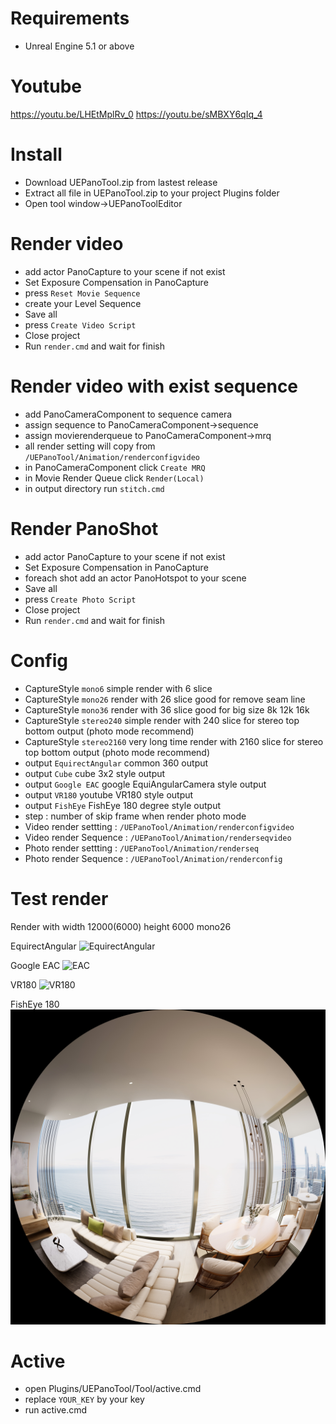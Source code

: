
# Requirements

- Unreal Engine 5.1 or above

# Youtube

https://youtu.be/LHEtMplRv_0
https://youtu.be/sMBXY6qIq_4

# Install

- Download UEPanoTool.zip from lastest release
- Extract all file in UEPanoTool.zip to your project Plugins folder
- Open tool window->UEPanoToolEditor

# Render video

- add actor PanoCapture to your scene if not exist
- Set Exposure Compensation in PanoCapture
- press `Reset Movie Sequence`
- create your Level Sequence
- Save all
- press `Create Video Script`
- Close project
- Run `render.cmd` and wait for finish

# Render video with exist sequence

- add PanoCameraComponent to sequence camera
- assign sequence to PanoCameraComponent->sequence 
- assign movierenderqueue to PanoCameraComponent->mrq
- all render setting will copy from `/UEPanoTool/Animation/renderconfigvideo`
- in PanoCameraComponent click `Create MRQ`
- in Movie Render Queue click `Render(Local)`
- in output directory run `stitch.cmd`


# Render PanoShot

- add actor PanoCapture to your scene if not exist
- Set Exposure Compensation in PanoCapture
- foreach shot add an actor PanoHotspot to your scene 
- Save all
- press `Create Photo Script`
- Close project
- Run `render.cmd` and wait for finish

# Config

- CaptureStyle `mono6` simple render with 6 slice
- CaptureStyle `mono26` render with 26 slice good for remove seam line
- CaptureStyle `mono36` render with 36 slice good for big size 8k 12k 16k
- CaptureStyle `stereo240` simple render with 240 slice for stereo top bottom output (photo mode recommend)
- CaptureStyle `stereo2160` very long time render with 2160 slice for stereo top bottom output (photo mode recommend)
- output `EquirectAngular` common 360 output
- output `Cube` cube 3x2 style output
- output `Google EAC` google EquiAngularCamera style output
- output `VR180` youtube VR180 style output
- output `FishEye` FishEye 180 degree style output
- step : number of skip frame when render photo mode
- Video render settting : `/UEPanoTool/Animation/renderconfigvideo`
- Video render Sequence : `/UEPanoTool/Animation/renderseqvideo`
- Photo render settting : `/UEPanoTool/Animation/renderseq`
- Photo render Sequence : `/UEPanoTool/Animation/renderconfig`


# Test render 

Render with width 12000(6000) height 6000 mono26 

EquirectAngular
![EquirectAngular](./Saved/MovieRenders_output/EquirectAngular.jpg)

Google EAC
![EAC](./Saved/MovieRenders_output/EAC.jpg)

VR180
![VR180](./Saved/MovieRenders_output/vr180.jpg)

FishEye 180
![FishEye](./Saved/MovieRenders_output/Fisheye.jpg)

# Active

- open Plugins/UEPanoTool/Tool/active.cmd
- replace `YOUR_KEY` by your key
- run active.cmd